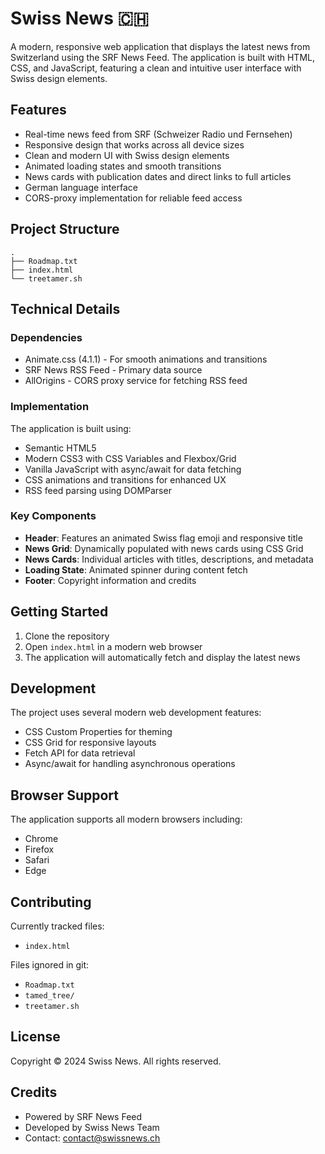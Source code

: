 # Swiss News 🇨🇭

A modern, responsive web application that displays the latest news from Switzerland using the SRF News Feed. The application is built with HTML, CSS, and JavaScript, featuring a clean and intuitive user interface with Swiss design elements.

## Features

- Real-time news feed from SRF (Schweizer Radio und Fernsehen)
- Responsive design that works across all device sizes
- Clean and modern UI with Swiss design elements
- Animated loading states and smooth transitions
- News cards with publication dates and direct links to full articles
- German language interface
- CORS-proxy implementation for reliable feed access

## Project Structure

```
.
├── Roadmap.txt
├── index.html
└── treetamer.sh
```

## Technical Details

### Dependencies

- Animate.css (4.1.1) - For smooth animations and transitions
- SRF News RSS Feed - Primary data source
- AllOrigins - CORS proxy service for fetching RSS feed

### Implementation

The application is built using:

- Semantic HTML5
- Modern CSS3 with CSS Variables and Flexbox/Grid
- Vanilla JavaScript with async/await for data fetching
- CSS animations and transitions for enhanced UX
- RSS feed parsing using DOMParser

### Key Components

- **Header**: Features an animated Swiss flag emoji and responsive title
- **News Grid**: Dynamically populated with news cards using CSS Grid
- **News Cards**: Individual articles with titles, descriptions, and metadata
- **Loading State**: Animated spinner during content fetch
- **Footer**: Copyright information and credits

## Getting Started

1. Clone the repository
2. Open `index.html` in a modern web browser
3. The application will automatically fetch and display the latest news

## Development

The project uses several modern web development features:

- CSS Custom Properties for theming
- CSS Grid for responsive layouts
- Fetch API for data retrieval
- Async/await for handling asynchronous operations

## Browser Support

The application supports all modern browsers including:

- Chrome
- Firefox
- Safari
- Edge

## Contributing

Currently tracked files:

- `index.html`

Files ignored in git:

- `Roadmap.txt`
- `tamed_tree/`
- `treetamer.sh`

## License

Copyright © 2024 Swiss News. All rights reserved.

## Credits

- Powered by SRF News Feed
- Developed by Swiss News Team
- Contact: contact@swissnews.ch

